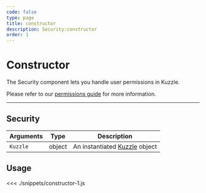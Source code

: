 ```yaml
---
code: false
type: page
title: constructor
description: Security:constructor
order: 1
---
```


# Constructor

The Security component lets you handle user permissions in Kuzzle.

Please refer to our [permissions guide](/core/1/guides/essentials/security#user-permissions) for more information.

---

## Security

| Arguments | Type   | Description                                       |
| --------- | ------ | ------------------------------------------------- |
| `Kuzzle`  | object | An instantiated [Kuzzle](/sdk/js/5/core-classes/kuzzle) object |

## Usage

<<< ./snippets/constructor-1.js
